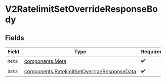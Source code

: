# V2RatelimitSetOverrideResponseBody


## Fields

| Field                                                                                                      | Type                                                                                                       | Required                                                                                                   | Description                                                                                                |
| ---------------------------------------------------------------------------------------------------------- | ---------------------------------------------------------------------------------------------------------- | ---------------------------------------------------------------------------------------------------------- | ---------------------------------------------------------------------------------------------------------- |
| `Meta`                                                                                                     | [components.Meta](../../models/components/meta.md)                                                         | :heavy_check_mark:                                                                                         | N/A                                                                                                        |
| `Data`                                                                                                     | [components.RatelimitSetOverrideResponseData](../../models/components/ratelimitsetoverrideresponsedata.md) | :heavy_check_mark:                                                                                         | N/A                                                                                                        |